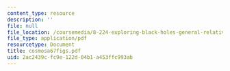 ```yaml
---
content_type: resource
description: ''
file: null
file_location: /coursemedia/8-224-exploring-black-holes-general-relativity-astrophysics-spring-2003/2ac2439cfc9e122d04b1a453ffc993ab_cosmosa67figs.pdf
file_type: application/pdf
resourcetype: Document
title: cosmosa67figs.pdf
uid: 2ac2439c-fc9e-122d-04b1-a453ffc993ab
---
```

